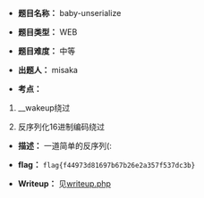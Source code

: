 * **题目名称：** baby-unserialize

* **题目类型：** WEB

* **题目难度：** 中等

* **出题人：** misaka

* **考点：**  

1. __wakeup绕过

2. 反序列化16进制编码绕过

* **描述：** 一道简单的反序列(:

* **flag：** `flag{f44973d81697b67b26e2a357f537dc3b}`

* **Writeup：** 见[writeup.php](writeup.php)